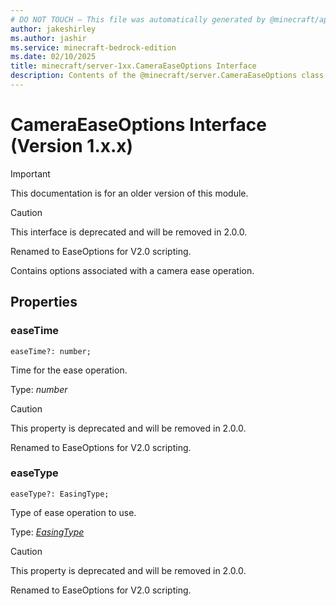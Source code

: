```yaml
---
# DO NOT TOUCH — This file was automatically generated by @minecraft/api-docs-generator, to report problems file an issue at https://github.com/Mojang/minecraft-scripting-libraries
author: jakeshirley
ms.author: jashir
ms.service: minecraft-bedrock-edition
ms.date: 02/10/2025
title: minecraft/server-1xx.CameraEaseOptions Interface
description: Contents of the @minecraft/server.CameraEaseOptions class (Version 1.x.x).
---
```

# CameraEaseOptions Interface (Version 1.x.x)

> [!IMPORTANT]
> This documentation is for an older version of this module.

> [!CAUTION]
> This interface is deprecated and will be removed in 2.0.0.
> 
> Renamed to EaseOptions for V2.0 scripting.

Contains options associated with a camera ease operation.

## Properties

### **easeTime**
`easeTime?: number;`

Time for the ease operation.

Type: *number*

> [!CAUTION]
> This property is deprecated and will be removed in 2.0.0.
> 
> Renamed to EaseOptions for V2.0 scripting.

### **easeType**
`easeType?: EasingType;`

Type of ease operation to use.

Type: [*EasingType*](EasingType.md)

> [!CAUTION]
> This property is deprecated and will be removed in 2.0.0.
> 
> Renamed to EaseOptions for V2.0 scripting.
